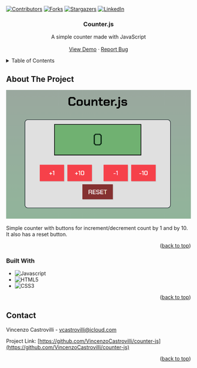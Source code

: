 <a id="readme-top"></a>

<!--
Using the Best-README-Template.
-->

[![Contributors][contributors-shield]][contributors-url]
[![Forks][forks-shield]][forks-url]
[![Stargazers][stars-shield]][stars-url]
[![LinkedIn][linkedin-shield]][linkedin-url]

<h3 align="center">Counter.js</h3>

  <p align="center">
    A simple counter made with JavaScript
    <br />
    <br />
    <a href="https://github.com/VincenzoCastrovilli/counter-js">View Demo</a>
    ·
    <a href="https://github.com/VincenzoCastrovilli/counter-js/issues/new?labels=bug&template=bug-report---.md">Report Bug</a>
  </p>
</div>

<!-- TABLE OF CONTENTS -->
<details>
  <summary>Table of Contents</summary>
  <ol>
    <li>
      <a href="#about-the-project">About The Project</a>
      <ul>
        <li><a href="#built-with">Built With</a></li>
      </ul>
    </li>
    <li><a href="#contact">Contact</a></li>
  </ol>
</details>

<!-- ABOUT THE PROJECT -->

## About The Project

[![Product Name Screen Shot][product-screenshot]](https://github.com/VincenzoCastrovilli/counter-js/blob/main/assets/images/sreenshot.png)

Simple counter with buttons for increment/decrement count by 1 and by 10. It also has a reset button.

<p align="right">(<a href="#readme-top">back to top</a>)</p>

### Built With

- ![Javascript][Javascript]
- ![HTML5][HTML5]
- ![CSS3][CSS3]

<p align="right">(<a href="#readme-top">back to top</a>)</p>

<!-- CONTACT -->

## Contact

Vincenzo Castrovilli - vcastrovilli@icloud.com

Project Link: [https://github.com/VincenzoCastrovilli/counter-js](https://github.com/VincenzoCastrovilli/counter-js)

<p align="right">(<a href="#readme-top">back to top</a>)</p>

<!-- MARKDOWN LINKS & IMAGES -->
<!-- https://www.markdownguide.org/basic-syntax/#reference-style-links -->

[contributors-shield]: https://img.shields.io/github/contributors/VincenzoCastrovilli/counter-js.svg?style=for-the-badge
[contributors-url]: https://github.com/VincenzoCastrovilli/counter-js/graphs/contributors
[forks-shield]: https://img.shields.io/github/forks/VincenzoCastrovilli/counter-js.svg?style=for-the-badge
[forks-url]: https://github.com/VincenzoCastrovilli/counter-js/network/members
[stars-shield]: https://img.shields.io/github/stars/VincenzoCastrovilli/counter-js.svg?style=for-the-badge
[stars-url]: https://github.com/VincenzoCastrovilli/counter-js/stargazers
[linkedin-shield]: https://img.shields.io/badge/-LinkedIn-black.svg?style=for-the-badge&logo=linkedin&colorB=555
[linkedin-url]: https://www.linkedin.com/in/vincenzo-castrovilli
[product-screenshot]: assets/images/sreenshot.png
[Javascript]: https://img.shields.io/badge/JavaScript-323330?style=for-the-badge&logo=javascript&logoColor=F7DF1E
[HTML5]: https://img.shields.io/badge/HTML5-E34F26?style=for-the-badge&logo=html5&logoColor=white
[CSS3]: https://img.shields.io/badge/CSS3-1572B6?style=for-the-badge&logo=css3&logoColor=white
